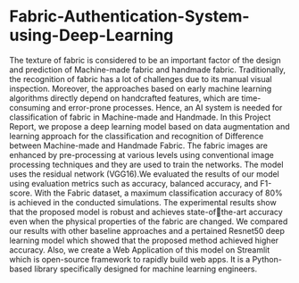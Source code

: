 # Fabric-Authentication-System-using-Deep-Learning
The texture of fabric is considered to be an important factor of the design and 
prediction of Machine-made fabric and handmade fabric. Traditionally, the 
recognition of fabric has a lot of challenges due to its manual visual inspection. 
Moreover, the approaches based on early machine learning algorithms directly 
depend on handcrafted features, which are time-consuming and error-prone 
processes. Hence, an AI system is needed for classification of fabric in Machine-made 
and Handmade. 
In this Project Report, we propose a deep learning model based on 
data augmentation and learning approach for the classification and recognition of 
Difference between Machine-made and Handmade Fabric. The fabric images are 
enhanced by pre-processing at various levels using conventional image processing 
techniques and they are used to train the networks. The model uses the residual 
network (VGG16).We evaluated the results of our model using evaluation metrics 
such as accuracy, balanced accuracy, and F1-score. With the Fabric dataset, a 
maximum classification accuracy of 80% is achieved in the conducted simulations. The 
experimental results show that the proposed model is robust and achieves state-ofthe-art accuracy even when the physical properties of the fabric are changed. We 
compared our results with other baseline approaches and a pertained Resnet50 deep 
learning model which showed that the proposed method achieved higher accuracy.
Also, we create a Web Application of this model on Streamlit which 
is open-source framework to rapidly build web apps. It is a Python-based library 
specifically designed for machine learning engineers.
